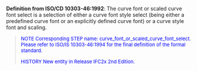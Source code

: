 ﻿**Definition from ISO/CD 10303-46:1992**: The curve font or scaled curve font select is a selection of either a curve font style select (being either a predefined curve font or an explicitly defined curve font) or a curve style font and scaling.

> <font color="#0000FF" size="-1"> NOTE Corresponding STEP name:
		  curve_font_or_scaled_curve_font_select. Please refer to ISO/IS 10303-46:1994
		  for the final definition of the formal standard. </font>
> 
> <font size="-1"><font color="#0000FF">HISTORY New entity in Release
		  IFC2x 2nd Edition.</font> </font>
>